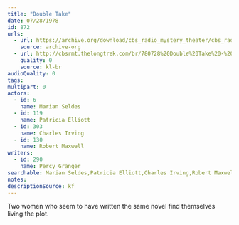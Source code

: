 ```yaml
---
title: "Double Take"
date: 07/28/1978
id: 872
urls: 
  - url: https://archive.org/download/cbs_radio_mystery_theater/cbs_radio_mystery_theater-0851-0900.zip/cbs_radio_mystery_theater-0851-0900%2Fcbsrmt_0872_double_take.mp3
    source: archive-org
  - url: http://cbsrmt.thelongtrek.com/br/780728%20Double%20Take%20-%20WBBM.mp3
    quality: 0
    source: kl-br
audioQuality: 0
tags: 
multipart: 0
actors:  
  - id: 6
    name: Marian Seldes  
  - id: 119
    name: Patricia Elliott  
  - id: 303
    name: Charles Irving  
  - id: 130
    name: Robert Maxwell
writers:  
  - id: 290
    name: Percy Granger
searchable: Marian Seldes,Patricia Elliott,Charles Irving,Robert Maxwell Percy Granger
notes: 
descriptionSource: kf
---
```

Two women who seem to have written the same novel find themselves living the plot.